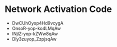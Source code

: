 # Network Activation Code
* DwCUhOyop4Hd9vcygA
* OnsoR-yop-ko4LMqAw
* INjlZ-yop-kZWw8qAw
* Dly3zuyop_ZzpjsqAw